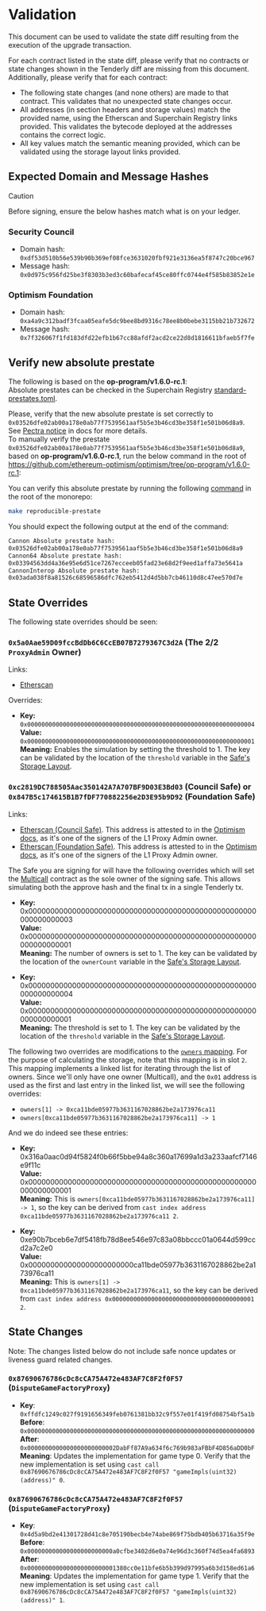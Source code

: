 # Validation

This document can be used to validate the state diff resulting from the execution of the upgrade transaction.

For each contract listed in the state diff, please verify that no contracts or state changes shown in the Tenderly diff
are missing from this document. Additionally, please verify that for each contract:

- The following state changes (and none others) are made to that contract. This validates that no unexpected state
  changes occur.
- All addresses (in section headers and storage values) match the provided name, using the Etherscan and Superchain
  Registry links provided. This validates the bytecode deployed at the addresses contains the correct logic.
- All key values match the semantic meaning provided, which can be validated using the storage layout links provided.

## Expected Domain and Message Hashes

> [!CAUTION]
> Before signing, ensure the below hashes match what is on your ledger.
> ### Security Council
> - Domain hash: `0xdf53d510b56e539b90b369ef08fce3631020fbf921e3136ea5f8747c20bce967`
> - Message hash: `0x0d975c956fd25be3f8303b3ed3c60bafecaf45ce80ffc0744e4f585b83852e1e`
> ### Optimism Foundation
> - Domain hash: `0xa4a9c312badf3fcaa05eafe5dc9bee8bd9316c78ee8b0bebe3115bb21b732672`
> - Message hash: `0x7f326067f1fd183dfd22efb1b67cc88afdf2acd2ce22d8d1816611bfaeb5f7fe`


## Verify new absolute prestate
The following is based on the **op-program/v1.6.0-rc.1**: \
Absolute prestates can be checked in the Superchain Registry [standard-prestates.toml](https://github.com/ethereum-optimism/superchain-registry/blob/main/validation/standard/standard-prestates.toml). 

Please, verify that the new absolute prestate is set correctly to `0x03526dfe02ab00a178e0ab77f7539561aaf5b5e3b46cd3be358f1e501b06d8a9`. \
See [Pectra notice](https://docs.optimism.io/notices/pectra-changes#verify-the-new-absolute-prestate) in docs for more details. \
To manually verify the prestate `0x03526dfe02ab00a178e0ab77f7539561aaf5b5e3b46cd3be358f1e501b06d8a9`, based on **op-program/v1.6.0-rc.1**, run the below command in the root of https://github.com/ethereum-optimism/optimism/tree/op-program/v1.6.0-rc.1:

You can verify this absolute prestate by running the following [command](https://github.com/ethereum-optimism/optimism/blob/6819d8a4e787df2adcd09305bc3057e2ca4e58d9/Makefile#L133-L135) in the root of the monorepo:

```bash
make reproducible-prestate
```

You should expect the following output at the end of the command:

```bash
Cannon Absolute prestate hash: 
0x03526dfe02ab00a178e0ab77f7539561aaf5b5e3b46cd3be358f1e501b06d8a9
Cannon64 Absolute prestate hash: 
0x03394563dd4a36e95e6d51ce7267ecceeb05fad23e68d2f9eed1affa73e5641a
CannonInterop Absolute prestate hash: 
0x03ada038f8a81526c68596586dfc762eb5412d4d5bb7cb46110d8c47ee570d7e
```

## State Overrides

The following state overrides should be seen:

### `0x5a0Aae59D09fccBdDb6C6CcEB07B7279367C3d2A` (The 2/2 `ProxyAdmin` Owner)

Links:
- [Etherscan](https://etherscan.io/address/0x5a0Aae59D09fccBdDb6C6CcEB07B7279367C3d2A)

Overrides:

- **Key:** `0x0000000000000000000000000000000000000000000000000000000000000004` <br/>
  **Value:** `0x0000000000000000000000000000000000000000000000000000000000000001` <br/>
  **Meaning:** Enables the simulation by setting the threshold to 1. The key can be validated by the location of the `threshold` variable in the [Safe's Storage Layout](https://github.com/safe-global/safe-smart-account/blob/v1.3.0/contracts/examples/libraries/GnosisSafeStorage.sol#L14).

### `0xc2819DC788505Aac350142A7A707BF9D03E3Bd03` (Council Safe) or `0x847B5c174615B1B7fDF770882256e2D3E95b9D92` (Foundation Safe)

Links:
- [Etherscan (Council Safe)](https://etherscan.io/address/0xc2819DC788505Aac350142A7A707BF9D03E3Bd03). This address is attested to in the [Optimism docs](https://docs.optimism.io/chain/security/privileged-roles#l1-proxy-admin), as it's one of the signers of the L1 Proxy Admin owner.
- [Etherscan (Foundation Safe)](https://etherscan.io/address/0x847B5c174615B1B7fDF770882256e2D3E95b9D92). This address is attested to in the [Optimism docs](https://docs.optimism.io/chain/security/privileged-roles#l1-proxy-admin), as it's one of the signers of the L1 Proxy Admin owner.

The Safe you are signing for will have the following overrides which will set the [Multicall](https://etherscan.io/address/0xca11bde05977b3631167028862be2a173976ca11#code) contract as the sole owner of the signing safe. This allows simulating both the approve hash and the final tx in a single Tenderly tx.

- **Key:** 0x0000000000000000000000000000000000000000000000000000000000000003 <br/>
  **Value:** 0x0000000000000000000000000000000000000000000000000000000000000001 <br/>
  **Meaning:** The number of owners is set to 1. The key can be validated by the location of the `ownerCount` variable in the [Safe's Storage Layout](https://github.com/safe-global/safe-smart-account/blob/v1.3.0/contracts/examples/libraries/GnosisSafeStorage.sol#L13).

- **Key:** 0x0000000000000000000000000000000000000000000000000000000000000004 <br/>
  **Value:** 0x0000000000000000000000000000000000000000000000000000000000000001 <br/>
  **Meaning:** The threshold is set to 1. The key can be validated by the location of the `threshold` variable in the [Safe's Storage Layout](https://github.com/safe-global/safe-smart-account/blob/v1.3.0/contracts/examples/libraries/GnosisSafeStorage.sol#L14).

The following two overrides are modifications to the [`owners` mapping](https://github.com/safe-global/safe-contracts/blob/v1.3.0/contracts/examples/libraries/GnosisSafeStorage.sol#L12). For the purpose of calculating the storage, note that this mapping is in slot `2`.
This mapping implements a linked list for iterating through the list of owners. Since we'll only have one owner (Multicall), and the `0x01` address is used as the first and last entry in the linked list, we will see the following overrides:
- `owners[1] -> 0xca11bde05977b3631167028862be2a173976ca11`
- `owners[0xca11bde05977b3631167028862be2a173976ca11] -> 1`

And we do indeed see these entries:

- **Key:** 0x316a0aac0d94f5824f0b66f5bbe94a8c360a17699a1d3a233aafcf7146e9f11c <br/>
  **Value:** 0x0000000000000000000000000000000000000000000000000000000000000001 <br/>
  **Meaning:** This is `owners[0xca11bde05977b3631167028862be2a173976ca11] -> 1`, so the key can be
    derived from `cast index address 0xca11bde05977b3631167028862be2a173976ca11 2`.

- **Key:** 0xe90b7bceb6e7df5418fb78d8ee546e97c83a08bbccc01a0644d599ccd2a7c2e0 <br/>
  **Value:** 0x000000000000000000000000ca11bde05977b3631167028862be2a173976ca11 <br/>
  **Meaning:** This is `owners[1] -> 0xca11bde05977b3631167028862be2a173976ca11`, so the key can be
    derived from `cast index address 0x0000000000000000000000000000000000000001 2`.



## State Changes

Note: The changes listed below do not include safe nonce updates or liveness guard related changes.

### `0x87690676786cDc8cCA75A472e483AF7C8F2f0F57` (`DisputeGameFactoryProxy`)

- **Key**: `0xffdfc1249c027f9191656349feb0761381bb32c9f557e01f419fd08754bf5a1b` <br/>
  **Before**: `0x0000000000000000000000000000000000000000000000000000000000000000` <br/>
  **After**: `0x0000000000000000000000002DabFf87A9a634f6c769b983aFBbF4D856aDD0bF` <br/>
  **Meaning**: Updates the implementation for game type 0. Verify that the new implementation is set using
  `cast call 0x87690676786cDc8cCA75A472e483AF7C8F2f0F57 "gameImpls(uint32)(address)" 0`.

### `0x87690676786cDc8cCA75A472e483AF7C8F2f0F57` (`DisputeGameFactoryProxy`)

- **Key**: `0x4d5a9bd2e41301728d41c8e705190becb4e74abe869f75bdb405b63716a35f9e` <br/>
  **Before**: `0x000000000000000000000000a0cfbe3402d6e0a74e96d3c360f74d5ea4fa6893` <br/>
  **After**: `0x0000000000000000000000001380cc0e11bfe6b5b399d97995a6b3d158ed61a6` <br/>
  **Meaning**: Updates the implementation for game type 1. Verify that the new implementation is set using
  `cast call 0x87690676786cDc8cCA75A472e483AF7C8F2f0F57 "gameImpls(uint32)(address)" 1`.
